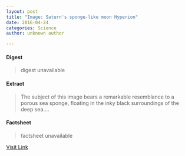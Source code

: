 ```yaml
---
layout: post
title: "Image: Saturn's sponge-like moon Hyperion"
date: 2016-04-24
categories: Science
author: unknown author

---
```



#### Digest
>digest unavailable

#### Extract
>The subject of this image bears a remarkable resemblance to a porous sea sponge, floating in the inky black surroundings of the deep sea....

#### Factsheet
>factsheet unavailable

[Visit Link](http://phys.org/news349429441.html)


